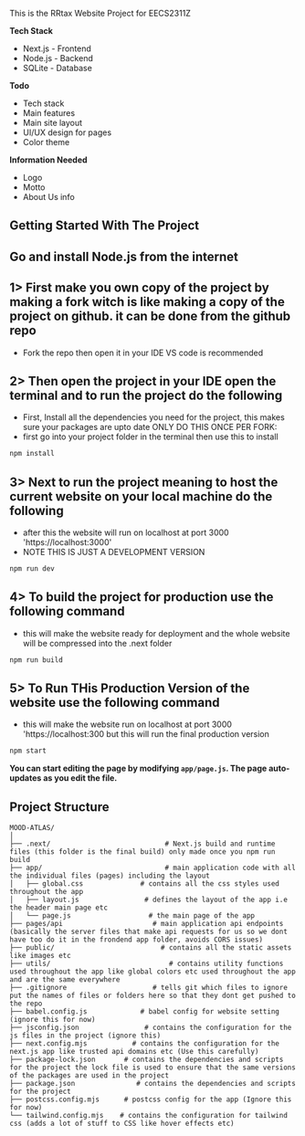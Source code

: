 This is the RRtax Website Project for EECS2311Z

**Tech Stack**
- Next.js - Frontend
- Node.js - Backend
- SQLite - Database

**Todo**
- Tech stack
- Main features
- Main site layout
- UI/UX design for pages
- Color theme

**Information Needed**
- Logo
- Motto
- About Us info

## Getting Started With The Project
## Go and install Node.js from the internet

## 1> First make you own copy of the project by making a fork witch is like making a copy of the project on github. it can be done from the github repo
- Fork the repo then open it in your IDE VS code is recommended

## 2> Then open the project in your IDE open the terminal and to run the project do the following
- First, Install all the dependencies you need for the project, this makes sure your packages are upto date ONLY DO THIS ONCE PER FORK:
- first go into your project folder in the terminal then use this to install
```bash
npm install
```

## 3> Next to run the project meaning to host the current website on your local machine do the following
- after this the website will run on localhost at port 3000 'https://localhost:3000'
- NOTE THIS IS JUST A DEVELOPMENT VERSION
```bash
npm run dev
```

## 4> To build the project for production use the following command
- this will make the website ready for deployment and the whole website will be compressed into the .next folder
```bash
npm run build
```

## 5> To Run THis Production Version of the website use the following command
- this will make the website run on localhost at port 3000 'https://localhost:300 but this will run the final production version
```bash
npm start
```

**You can start editing the page by modifying `app/page.js`. The page auto-updates as you edit the file.**

## Project Structure
```
MOOD-ATLAS/
│
├── .next/                            # Next.js build and runtime files (this folder is the final build) only made once you npm run build
├── app/                              # main application code with all the individual files (pages) including the layout
│   ├── global.css              # contains all the css styles used throughout the app
│   ├── layout.js                # defines the layout of the app i.e the header main page etc 
│   └── page.js                   # the main page of the app
├── pages/api                      # main application api endpoints (basically the server files that make api requests for us so we dont have too do it in the frondend app folder, avoids CORS issues)
├── public/                          # contains all the static assets like images etc                
├── utils/                             # contains utility functions used throughout the app like global colors etc used throughout the app and are the same everywhere
├── .gitignore                     # tells git which files to ignore put the names of files or folders here so that they dont get pushed to the repo
├── babel.config.js             # babel config for website setting (ignore this for now)
├── jsconfig.json                # contains the configuration for the js files in the project (ignore this)
├── next.config.mjs           # contains the configuration for the next.js app like trusted api domains etc (Use this carefully)
├── package-lock.json       # contains the dependencies and scripts for the project the lock file is used to ensure that the same versions of the packages are used in the project
├── package.json               # contains the dependencies and scripts for the project 
├── postcss.config.mjs      # postcss config for the app (Ignore this for now)
└── tailwind.config.mjs    # contains the configuration for tailwind css (adds a lot of stuff to CSS like hover effects etc)
```
